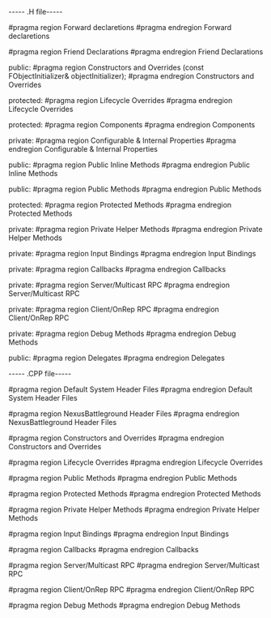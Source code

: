----- .H file-----

#pragma region Forward declaretions
#pragma endregion Forward declaretions


#pragma region Friend Declarations
#pragma endregion Friend Declarations


public:
#pragma region Constructors and Overrides
	(const FObjectInitializer& objectInitializer);
#pragma endregion Constructors and Overrides


protected:
#pragma region Lifecycle Overrides
#pragma endregion Lifecycle Overrides


protected:
#pragma region Components
#pragma endregion Components


private:
#pragma region Configurable & Internal Properties
#pragma endregion Configurable & Internal Properties


public:
#pragma region Public Inline Methods
#pragma endregion Public Inline Methods


public:
#pragma region Public Methods
#pragma endregion Public Methods


protected:
#pragma region Protected Methods
#pragma endregion Protected Methods


private:
#pragma region Private Helper Methods
#pragma endregion Private Helper Methods


private:
#pragma region Input Bindings
#pragma endregion Input Bindings

private:
#pragma region Callbacks
#pragma endregion Callbacks


private:
#pragma region Server/Multicast RPC
#pragma endregion Server/Multicast RPC


private:
#pragma region Client/OnRep RPC
#pragma endregion Client/OnRep RPC


private:
#pragma region Debug Methods
#pragma endregion Debug Methods


public:
#pragma region Delegates
#pragma endregion Delegates




----- .CPP file-----

#pragma region Default System Header Files
#pragma endregion Default System Header Files


#pragma region NexusBattleground Header Files
#pragma endregion NexusBattleground Header Files


#pragma region Constructors and Overrides
#pragma endregion Constructors and Overrides


#pragma region Lifecycle Overrides
#pragma endregion Lifecycle Overrides


#pragma region Public Methods
#pragma endregion Public Methods


#pragma region Protected Methods
#pragma endregion Protected Methods


#pragma region Private Helper Methods
#pragma endregion Private Helper Methods


#pragma region Input Bindings
#pragma endregion Input Bindings

#pragma region Callbacks
#pragma endregion Callbacks


#pragma region Server/Multicast RPC
#pragma endregion Server/Multicast RPC


#pragma region Client/OnRep RPC
#pragma endregion Client/OnRep RPC


#pragma region Debug Methods
#pragma endregion Debug Methods